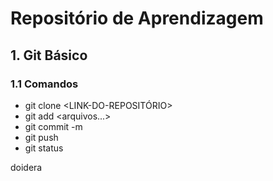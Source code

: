 # Repositório de Aprendizagem

## 1. Git Básico

### 1.1 Comandos

* git clone <LINK-DO-REPOSITÓRIO>
* git add <arquivos...>
* git commit -m
* git push
* git status

doidera
